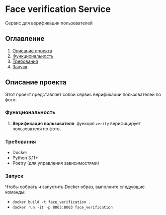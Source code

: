 # Face verification Service

Сервис для верификации пользователей

## Оглавление

1. [Описание проекта](#описание-проекта)
2. [Функциональность](#функциональность)
3. [Требования](#требования)
4. [Запуск](#запуск)

## Описание проекта

Этот проект представляет собой сервис верификации пользователей по фото.

### Функциональность

1. **Верификация пользователя**: функция `verify` верифицирует пользователя по фото.

### Требования

- Docker
- Python 3.11+
- Poetry (для управления зависимостями)

### Запуск

Чтобы собрать и запустить Docker образ, выполните следующие команды:

- `docker build -t face_verification .`
- `docker run -it -p 8003:8003 face_verification`
